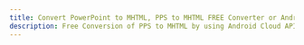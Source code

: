 ---title: Convert PowerPoint to MHTML, PPS to MHTML FREE Converter or Android SDKdescription: Free Conversion of PPS to MHTML by using Android Cloud APIs & SDKs. Also Create, Edit & Render Microsoft Word & OpenOffice documents in the Cloud.---